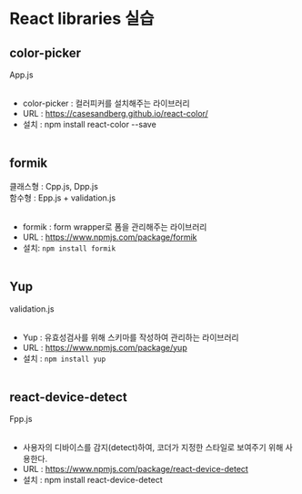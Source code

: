 # React libraries 실습

## color-picker
App.js <br/><br/>
- color-picker : 컬러피커를 설치해주는 라이브러리 <br>
- URL : https://casesandberg.github.io/react-color/   <br/>
- 설치 : npm install react-color --save<br/><br/>

## formik
클래스형 : Cpp.js, Dpp.js <br>
함수형 : Epp.js + validation.js  <br/><br/>
- formik : form wrapper로 폼을 관리해주는 라이브러리 <br />
- URL : https://www.npmjs.com/package/formik <br/>
- 설치: `npm install formik` <br/><br/>

## Yup
validation.js <br/><br/>
- Yup : 유효성검사를 위해 스키마를 작성하여 관리하는 라이브러리 <br/>
- URL : https://www.npmjs.com/package/yup <br>
- 설치 : `npm install yup`<br/><br/>

## react-device-detect
Fpp.js<br><br>
- 사용자의 디바이스를 감지(detect)하여, 코더가 지정한 스타일로 보여주기 위해 사용한다.<br>
- URL : https://www.npmjs.com/package/react-device-detect <br>
- 설치 : npm install react-device-detect

 <br/><br/>
